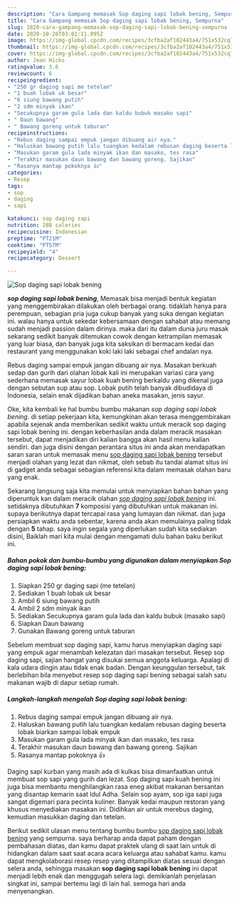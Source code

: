 ```yaml
---
description: "Cara Gampang memasak Sop daging sapi lobak bening, Sempurna"
title: "Cara Gampang memasak Sop daging sapi lobak bening, Sempurna"
slug: 1820-cara-gampang-memasak-sop-daging-sapi-lobak-bening-sempurna
date: 2020-10-26T03:01:11.095Z
image: https://img-global.cpcdn.com/recipes/3cfba2af102443a4/751x532cq70/sop-daging-sapi-lobak-bening-foto-resep-utama.jpg
thumbnail: https://img-global.cpcdn.com/recipes/3cfba2af102443a4/751x532cq70/sop-daging-sapi-lobak-bening-foto-resep-utama.jpg
cover: https://img-global.cpcdn.com/recipes/3cfba2af102443a4/751x532cq70/sop-daging-sapi-lobak-bening-foto-resep-utama.jpg
author: Jean Hicks
ratingvalue: 3.6
reviewcount: 6
recipeingredient:
- "250 gr daging sapi me tetelan"
- "1 buah lobak uk besar"
- "6 siung bawang putih"
- "2 sdm minyak ikan"
- "Secukupnya garam gula lada dan kaldu bubuk masako sapi"
- " Daun bawang"
- " Bawang goreng untuk taburan"
recipeinstructions:
- "Rebus daging sampai empuk jangan dibuang air nya."
- "Haluskan bawang putih lalu tuangkan kedalam rebusan daging beserta lobak biarkan sampai lobak empuk"
- "Masukan garam gula lada minyak ikan dan masako, tes rasa"
- "Terakhir masukan daun bawang dan bawang goreng. Sajikan"
- "Rasanya mantap pokoknya 👍"
categories:
- Resep
tags:
- sop
- daging
- sapi

katakunci: sop daging sapi 
nutrition: 288 calories
recipecuisine: Indonesian
preptime: "PT21M"
cooktime: "PT57M"
recipeyield: "4"
recipecategory: Dessert

---
```



![Sop daging sapi lobak bening](https://img-global.cpcdn.com/recipes/3cfba2af102443a4/751x532cq70/sop-daging-sapi-lobak-bening-foto-resep-utama.jpg)

<b><i>sop daging sapi lobak bening</i></b>, Memasak bisa menjadi bentuk kegiatan yang menggembirakan dilakukan oleh berbagai orang. tidaklah hanya para perempuan, sebagian pria juga cukup banyak yang suka dengan kegiatan ini. walau hanya untuk sekedar kebersamaan dengan sahabat atau memang sudah menjadi passion dalam dirinya. maka dari itu dalam dunia juru masak sekarang sedikit banyak ditemukan cowok dengan ketrampilan memasak yang luar biasa, dan banyak juga kita saksikan di bermacam kedai dan restaurant yang menggunakan koki laki laki sebagai chef andalan nya.

Rebus daging sampai empuk jangan dibuang air nya. Masakan berkuah sedap dan gurih dari olahan lobak kali ini merupakan variasi cara yang sederhana memasak sayur lobak kuah bening berkaldu yang dikenal juga dengan sebutan sup atau sop. Lobak putih telah banyak dibudidaya di Indonesia, selain enak dijadikan bahan aneka masakan, jenis sayur.

Oke, kita kembali ke hal bumbu bumbu makanan <i>sop daging sapi lobak bening</i>. di setiap pekerjaan kita, kemungkinan akan terasa menggembirakan apabila sejenak anda memberikan sedikit waktu untuk meracik sop daging sapi lobak bening ini. dengan keberhasilan anda dalam meracik masakan tersebut, dapat menjadikan diri kalian bangga akan hasil menu kalian sendiri. dan juga disini dengan perantara situs ini anda akan mendapatkan saran saran untuk memasak menu <u>sop daging sapi lobak bening</u> tersebut menjadi olahan yang lezat dan nikmat, oleh sebab itu tandai alamat situs ini di gadget anda sebagai sebagian referensi kita dalam memasak olahan baru yang enak.


Sekarang langsung saja kita memulai untuk menyiapkan bahan bahan yang diperuntuk kan dalam meracik olahan <u><i>sop daging sapi lobak bening</i></u> ini. setidaknya dibutuhkan <b>7</b> komposisi yang dibutuhkan untuk makanan ini. supaya berikutnya dapat tercapai rasa yang lumayan dan nikmat. dan juga persiapkan waktu anda sebentar, karena anda akan memulainya paling tidak dengan <b>5</b> tahap. saya ingin segala yang diperlukan sudah kita sediakan disini, Baiklah mari kita mulai dengan mengamati dulu bahan baku berikut ini.

<!--inarticleads1-->

##### Bahan pokok dan bumbu-bumbu yang digunakan dalam menyiapkan Sop daging sapi lobak bening:

1. Siapkan 250 gr daging sapi (me tetelan)
1. Sediakan 1 buah lobak uk besar
1. Ambil 6 siung bawang putih
1. Ambil 2 sdm minyak ikan
1. Sediakan Secukupnya garam gula lada dan kaldu bubuk (masako sapi)
1. Siapkan  Daun bawang
1. Gunakan  Bawang goreng untuk taburan


Sebelum membuat sop daging sapi, kamu harus menyiapkan daging sapi yang empuk agar menambah kelezatan dari masakan tersebut. Resep sop daging sapi, sajian hangat yang disukai semua anggota keluarga. Apalagi di kala udara dingin atau tidak enak badan. Dengan keunggulan tersebut, tak berlebihan bila menyebut resep sop daging sapi bening sebagai salah satu makanan wajib di dapur setiap rumah. 

<!--inarticleads2-->

##### Langkah-langkah mengolah Sop daging sapi lobak bening:

1. Rebus daging sampai empuk jangan dibuang air nya.
1. Haluskan bawang putih lalu tuangkan kedalam rebusan daging beserta lobak biarkan sampai lobak empuk
1. Masukan garam gula lada minyak ikan dan masako, tes rasa
1. Terakhir masukan daun bawang dan bawang goreng. Sajikan
1. Rasanya mantap pokoknya 👍


Daging sapi kurban yang masih ada di kulkas bisa dimanfaatkan untuk membuat sop sapi yang gurih dan lezat. Sop daging sapi kuah bening ini juga bisa membantu menghilangkan rasa eneg akibat makanan bersantan yang disantap kemarin saat Idul Adha. Selain sop ayam, sop iga sapi juga sangat digemari para pecinta kuliner. Banyak kedai maupun restoran yang khusus menyediakan masakan ini. Didihkan air untuk merebus daging, kemudian masukkan daging dan tetelan. 

Berikut sedikit ulasan menu tentang bumbu bumbu <u>sop daging sapi lobak bening</u> yang sempurna. saya berharap anda dapat paham dengan pembahasan diatas, dan kamu dapat praktek ulang di saat lain untuk di hidangkan dalam saat saat acara acara keluarga atau sahabat kamu. kamu dapat mengkolaborasi resep resep yang ditampilkan diatas sesuai dengan selera anda, sehingga masakan <b>sop daging sapi lobak bening</b> ini dapat menjadi lebih enak dan menggugah selera lagi. demikianlah penjelasan singkat ini, sampai bertemu lagi di lain hal. semoga hari anda menyenangkan.
